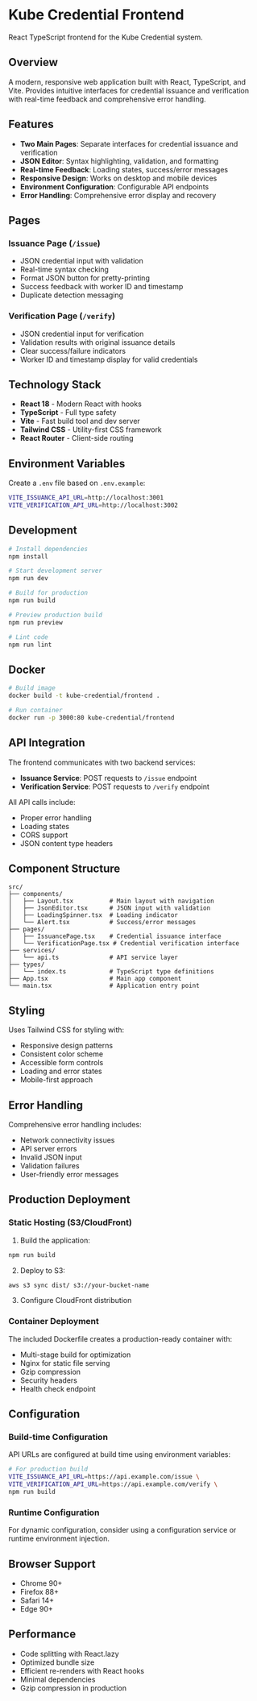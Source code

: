 # Kube Credential Frontend

React TypeScript frontend for the Kube Credential system.

## Overview

A modern, responsive web application built with React, TypeScript, and Vite. Provides intuitive interfaces for credential issuance and verification with real-time feedback and comprehensive error handling.

## Features

- **Two Main Pages**: Separate interfaces for credential issuance and verification
- **JSON Editor**: Syntax highlighting, validation, and formatting
- **Real-time Feedback**: Loading states, success/error messages
- **Responsive Design**: Works on desktop and mobile devices
- **Environment Configuration**: Configurable API endpoints
- **Error Handling**: Comprehensive error display and recovery

## Pages

### Issuance Page (`/issue`)
- JSON credential input with validation
- Real-time syntax checking
- Format JSON button for pretty-printing
- Success feedback with worker ID and timestamp
- Duplicate detection messaging

### Verification Page (`/verify`)
- JSON credential input for verification
- Validation results with original issuance details
- Clear success/failure indicators
- Worker ID and timestamp display for valid credentials

## Technology Stack

- **React 18** - Modern React with hooks
- **TypeScript** - Full type safety
- **Vite** - Fast build tool and dev server
- **Tailwind CSS** - Utility-first CSS framework
- **React Router** - Client-side routing

## Environment Variables

Create a `.env` file based on `.env.example`:

```bash
VITE_ISSUANCE_API_URL=http://localhost:3001
VITE_VERIFICATION_API_URL=http://localhost:3002
```

## Development

```bash
# Install dependencies
npm install

# Start development server
npm run dev

# Build for production
npm run build

# Preview production build
npm run preview

# Lint code
npm run lint
```

## Docker

```bash
# Build image
docker build -t kube-credential/frontend .

# Run container
docker run -p 3000:80 kube-credential/frontend
```

## API Integration

The frontend communicates with two backend services:

- **Issuance Service**: POST requests to `/issue` endpoint
- **Verification Service**: POST requests to `/verify` endpoint

All API calls include:
- Proper error handling
- Loading states
- CORS support
- JSON content type headers

## Component Structure

```
src/
├── components/
│   ├── Layout.tsx          # Main layout with navigation
│   ├── JsonEditor.tsx      # JSON input with validation
│   ├── LoadingSpinner.tsx  # Loading indicator
│   └── Alert.tsx           # Success/error messages
├── pages/
│   ├── IssuancePage.tsx    # Credential issuance interface
│   └── VerificationPage.tsx # Credential verification interface
├── services/
│   └── api.ts              # API service layer
├── types/
│   └── index.ts            # TypeScript type definitions
├── App.tsx                 # Main app component
└── main.tsx                # Application entry point
```

## Styling

Uses Tailwind CSS for styling with:
- Responsive design patterns
- Consistent color scheme
- Accessible form controls
- Loading and error states
- Mobile-first approach

## Error Handling

Comprehensive error handling includes:
- Network connectivity issues
- API server errors
- Invalid JSON input
- Validation failures
- User-friendly error messages

## Production Deployment

### Static Hosting (S3/CloudFront)

1. Build the application:
```bash
npm run build
```

2. Deploy to S3:
```bash
aws s3 sync dist/ s3://your-bucket-name
```

3. Configure CloudFront distribution

### Container Deployment

The included Dockerfile creates a production-ready container with:
- Multi-stage build for optimization
- Nginx for static file serving
- Gzip compression
- Security headers
- Health check endpoint

## Configuration

### Build-time Configuration
API URLs are configured at build time using environment variables:

```bash
# For production build
VITE_ISSUANCE_API_URL=https://api.example.com/issue \
VITE_VERIFICATION_API_URL=https://api.example.com/verify \
npm run build
```

### Runtime Configuration
For dynamic configuration, consider using a configuration service or runtime environment injection.

## Browser Support

- Chrome 90+
- Firefox 88+
- Safari 14+
- Edge 90+

## Performance

- Code splitting with React.lazy
- Optimized bundle size
- Efficient re-renders with React hooks
- Minimal dependencies
- Gzip compression in production
